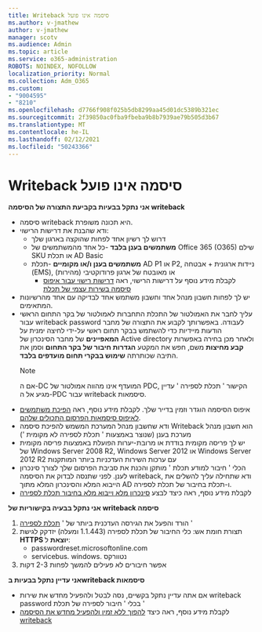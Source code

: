 ```yaml
---
title: Writeback סיסמה אינו פועל
ms.author: v-jmathew
author: v-jmathew
manager: scotv
ms.audience: Admin
ms.topic: article
ms.service: o365-administration
ROBOTS: NOINDEX, NOFOLLOW
localization_priority: Normal
ms.collection: Adm_O365
ms.custom:
- "9004595"
- "8210"
ms.openlocfilehash: d7766f908f025b5db8299aa45d01dc5389b321ec
ms.sourcegitcommit: 2f39850ac0fba9fbeba9b8b7939ae79b505d3b67
ms.translationtype: MT
ms.contentlocale: he-IL
ms.lasthandoff: 02/12/2021
ms.locfileid: "50243366"
---
```

# <a name="password-writeback-is-not-working"></a>Writeback סיסמה אינו פועל

**אני נתקל בבעיות בקביעת התצורה של הסיסמה writeback**

- סיסמה writeback היא תכונה משופרת.
- ודא שהבנת את דרישות הרישוי:
  - דרוש לך רשיון אחד לפחות שהוקצה בארגון שלך
  - **משתמשים בענן בלבד** -כל אחד מהמשתמשים של Office 365 (O365) שילם SKU או תכלת AD Basic
  - **משתמשים בענן ו/או מקומיים** -תכלת AD P1 או P2, ניידות ארגונית + אבטחה (EMS), או מאובטח של ארגון פרודוקטיבי (מהירות)
    - לקבלת מידע נוסף על דרישות הרישוי, ראה [דרישות רישוי עבור איפוס סיסמה בשירות עצמי של תכלת](https://docs.microsoft.com/azure/active-directory/active-directory-passwords-licensing)
- יש לך לפחות חשבון מנהל אחד וחשבון משתמש אחד לבדיקה עם אחד מהרשיונות המתאימים.
- עליך לחבר את האמולטור של התכלת התחברות לאמולטור של בקר התחום הראשי עבור writeback password לעבודה. באפשרותך לקבוע את התצורה של מחבר הודעות מיידיות כדי להשתמש בבקר תחום ראשי על-ידי לחיצה ימנית על **המאפיינים** של מחבר הסינכרון של Active directory ולאחר מכן בחירה באפשרות **קבע מחיצות** משם, חפש את המקטע **הגדרות חיבור של בקר התחום** וסמן את התיבה שכותרתה **שימוש בבקרי תחום מועדפים בלבד**.
  > [!NOTE]
  > אם ה-DC המועדף אינו מהווה אמולטור של PDC, הקישור ' תכלת לספירה ' עדיין מגיע אל ה-PDC עבור writeback סיסמאות.
- איפוס הסיסמה הוגדר וזמין בדייר שלך. לקבלת מידע נוסף, ראה [הפיכת משתמשים לאיפוס סיסמאות הפרסום התכולים שלהם](https://docs.microsoft.com/azure/active-directory/active-directory-passwords-getting-started).
- ודא שחשבון מנהל המערכת המשמש להפיכת סיסמה Writeback הוא חשבון מנהל מערכת בענן (שנוצר באמצעות ' תכלת לספירה לא מקומית ')
- יש לך פריסה מקומית בודדת או מרובת-יערות הפועלת באמצעות פריסה מקומית של Windows Server 2008 R2, Windows Server 2012 או Windows Server 2012 R2 עם ערכות השירות העדכניות ביותר המותקנות
- הכלי ' חיבור למודע תכלת ' מותקן והכנת את סביבת הפרסום שלך לצורך סינכרון לענן. לפני שתנסה לבדוק את הסיסמה writeback, ודא שתחילה עליך להשלים את הייבוא המלא והסינכרון המלא מתוך AD ו-תכלת בחיבור של תכלת לספירה.
- לקבלת מידע נוסף, ראה כיצד לבצע [סינכרון מלא וייבוא מלא בחיבור תכלת לספירה](https://docs.microsoft.com/azure/active-directory/connect/active-directory-aadconnectsync-operations)

**אני נתקל בבעיה בקישוריות של writeback סיסמה**

1. הורד והפעל את הגירסה העדכנית ביותר של ' [תכלת לספירה](https://www.microsoft.com/download/details.aspx?id=47594) '
2. תצורת חומת אש: כלי החיבור של תכלת לספירה (1.1.443 ומעלה) יזדקק לגישת **HTTPS יוצאת** ל:
    - passwordreset.microsoftonline.com
    - servicebus. windows. נטוורקס
3. אפשר חיבורים לא פעילים להמשך לפחות 2-3 דקות

**אני עדיין נתקל בבעיות בwriteback סיסמאות**

- אם אתה עדיין נתקל בקשיים, נסה לבטל ולהפעיל מחדש את שירות writeback password בכלי ' חיבור לספירה של תכלת '
- לקבלת מידע נוסף, ראה כיצד [להפוך ללא זמין ולהפעיל מחדש את הסיסמה writeback](https://docs.microsoft.com/azure/active-directory/active-directory-passwords-troubleshoot)
